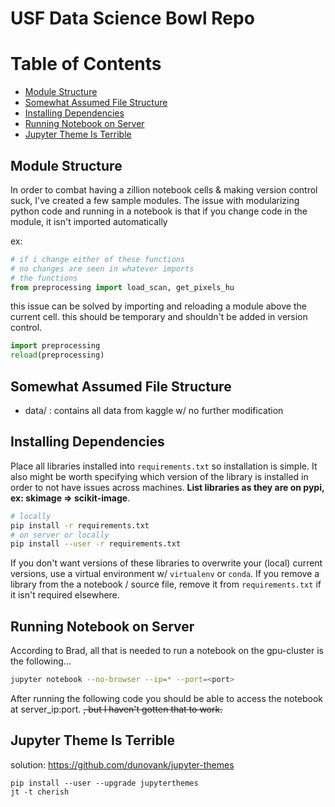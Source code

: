 # USF Data Science Bowl Repo
Table of Contents
=================
* [Module Structure](#module-structure)
* [Somewhat Assumed File Structure](#somewhat-assumed-file-structure)
* [Installing Dependencies](#installing-dependencies)
* [Running Notebook on Server](#running-notebook-on-server)
* [Jupyter Theme Is Terrible](#jupyter-theme-is-terrible)


## Module Structure
In order to combat having a zillion notebook cells & making version control suck, I've created a few sample modules.
The issue with modularizing python code and running in a notebook is that if you change code in the module, it isn't imported automatically

ex:
```python
# if i change either of these functions
# no changes are seen in whatever imports
# the functions
from preprocessing import load_scan, get_pixels_hu
```

this issue can be solved by importing and reloading a module above the current cell.
this should be temporary and shouldn't be added in version control.

```python
import preprocessing
reload(preprocessing)
```

## Somewhat Assumed File Structure
- data/ : contains all data from kaggle w/ no further modification

## Installing Dependencies
Place all libraries installed into `requirements.txt` so installation is simple.
It also might be worth specifying which version of the library is installed in order to not have issues across machines.
**List libraries as they are on pypi, ex: skimage => scikit-image**.

```bash
# locally
pip install -r requirements.txt
# on server or locally
pip install --user -r requirements.txt
```

If you don't want versions of these libraries to overwrite your (local) current versions, use a virtual environment w/ `virtualenv` or `conda`.
If you remove a library from the a notebook / source file, remove it from `requirements.txt` if it isn't required elsewhere.

## Running Notebook on Server
According to Brad, all that is needed to run a notebook on the gpu-cluster is the following...

```bash
jupyter notebook --no-browser --ip=* --port=<port>
```

After running the following code you should be able to access the notebook at server_ip:port. ~~, but I haven't gotten that to work.~~

## Jupyter Theme Is Terrible
solution: https://github.com/dunovank/jupyter-themes
```
pip install --user --upgrade jupyterthemes
jt -t cherish
```

